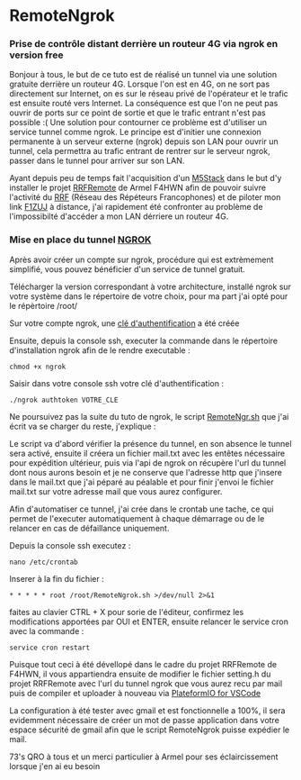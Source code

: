 # RemoteNgrok
### Prise de contrôle distant derrière un routeur 4G via ngrok en version free

Bonjour à tous, le but de ce tuto est de réalisé un tunnel via une solution gratuite derrière un routeur 4G. 
Lorsque l'on est en 4G, on ne sort pas directement sur Internet, on es sur le réseau privé de l'opérateur et le trafic est ensuite routé vers Internet. 
La conséquence est que l'on ne peut pas ouvrir de ports sur ce point de sortie et que le trafic entrant n'est pas possible :( 
Une solution pour contourner ce problème est d'utiliser un service tunnel comme ngrok. 
Le principe est d'initier une connexion permanente à un serveur externe (ngrok) depuis son LAN pour ouvrir un tunnel, cela permettra au trafic entrant de rentrer sur le serveur ngrok, passer dans le tunnel pour arriver sur son LAN.

Ayant depuis peu de temps fait l'acquisition d'un [M5Stack](https://m5stack.com/) dans le but d'y installer le projet [RRFRemote](https://github.com/armel/RRFRemote) de Armel F4HWN afin de pouvoir suivre l'activité du [RRF](https://f5nlg.wordpress.com/2015/12/28/nouveau-reseau-french-repeater-network/) (Réseau des Répéteurs Francophones) et de piloter mon link [F1ZUJ](https://www.qrz.com/db/F1ZUJ) à distance, j'ai rapidement été confronter au problème de l'impossibilté d'accéder a mon LAN dérriere un routeur 4G.

### Mise en place du tunnel [NGROK](https://dashboard.ngrok.com/get-started/setup)

Après avoir créer un compte sur ngrok, procédure qui est extrèmement simplifié, vous pouvez bénéficier d'un service de tunnel gratuit.

Télécharger la version correspondant à votre architecture, installé ngrok sur votre système dans le répertoire de votre choix, pour ma part j'ai opté pour le répèrtoire /root/

Sur votre compte ngrok, une [clé d'authentification](https://dashboard.ngrok.com/get-started/setup) a été créée

Ensuite, depuis la console ssh, executer la commande dans le répertoire d'installation ngrok afin de le rendre executable :

`chmod +x ngrok`

Saisir dans votre console ssh votre clé d'authentification :

`./ngrok authtoken VOTRE_CLE`

Ne poursuivez pas la suite du tuto de ngrok, le script [RemoteNgr.sh](https://github.com/F4ICR/RemoteNgrok/blob/main/RemoteNgrok.sh) que j'ai écrit va se charger du reste, j'explique :

Le script va d'abord vérifier la présence du tunnel, en son absence le tunnel sera activé, ensuite il créera un fichier mail.txt avec les entêtes nécessaire pour expédition ultérieur, puis via l'api de ngrok on récupère l'url du tunnel dont nous aurons besoin et je ne conserve que l'adresse http que j'insere dans le mail.txt que j'ai péparé au péalable et pour finir j'envoi le fichier mail.txt sur votre adresse mail que vous aurez configurer.

Afin d'automatiser ce tunnel, j'ai crée dans le crontab une tache, ce qui permet de l'executer automatiquement à chaque démarrage ou de le relancer en cas de défaillance uniquement.

Depuis la console ssh executez :

`nano /etc/crontab`

Inserer à la fin du fichier :

`* * * * * root /root/RemoteNgrok.sh >/dev/null 2>&1`

faites au clavier CTRL + X pour sorie de l'éditeur, confirmez les modifications apportées par OUI et ENTER, ensuite relancer le service cron avec la commande :

`service cron restart`

Puisque tout ceci à été dévellopé dans le cadre du projet RRFRemote de F4HWN, il vous appartiendra ensuite de modifier le fichier setting.h du projet RRFRemote avec l'url du tunnel ngrok que vous aurez recu par mail puis de compiler et uploader à nouveau via [PlateformIO for VSCode](https://platformio.org/install/ide?install=vscode)

La configuration à été tester avec gmail et est fonctionnelle a 100%, il sera evidemment nécessaire de créer un mot de passe application dans votre espace sécurité de gmail afin que le script RemoteNgrok puisse expédier le mail.

73's QRO à tous et un merci particulier à Armel pour ses éclaircissement lorsque j'en ai eu besoin
